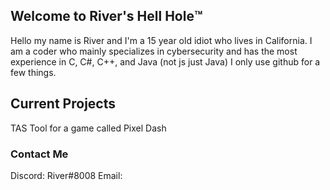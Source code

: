 ## Welcome to River's Hell Hole™️
Hello my name is River and I'm a 15 year old idiot who lives in California. I am a coder who mainly specializes in cybersecurity and has the most experience in C, C#, C++, and Java (not js just Java)
I only use github for a few things.

## Current Projects
TAS Tool for a game called Pixel Dash



### Contact Me

Discord: River#8008
Email:


